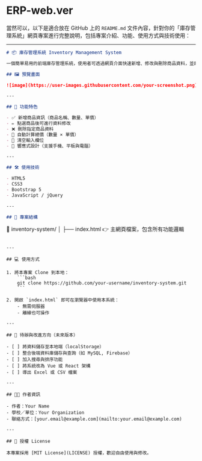 # ERP-web.ver
當然可以，以下是適合放在 GitHub 上的 `README.md` 文件內容，針對你的「庫存管理系統」網頁專案進行完整說明，包括專案介紹、功能、使用方式與技術使用：

---

```markdown
# 📦 庫存管理系統 Inventory Management System

一個簡單易用的前端庫存管理系統，使用者可透過網頁介面快速新增、修改與刪除商品資料，並即時計算商品總價。

## 🖼️ 預覽畫面

![image](https://user-images.githubusercontent.com/your-screenshot.png) <!-- 可自行上傳圖片至GitHub並貼上連結 -->

---

## 🚀 功能特色

- ✅ 新增商品資訊（商品名稱、數量、單價）
- ✏️ 點選商品後可進行資料修改
- ❌ 刪除指定商品資料
- 🧮 自動計算總價（數量 × 單價）
- 🔄 清空輸入欄位
- 📱 響應式設計（支援手機、平板與電腦）

---

## 🛠️ 使用技術

- HTML5
- CSS3
- Bootstrap 5
- JavaScript / jQuery

---

## 📂 專案結構

```

📁 inventory-system/
│
├── index.html        👉 主網頁檔案，包含所有功能邏輯

````

---

## 💻 使用方式

1. 將本專案 Clone 到本地：
    ```bash
    git clone https://github.com/your-username/inventory-system.git
    ```

2. 開啟 `index.html` 即可在瀏覽器中使用本系統：
    - 無需伺服器
    - 離線也可操作

---

## 📝 待辦與改進方向（未來版本）

- [ ] 將資料儲存至本地端（localStorage）
- [ ] 整合後端資料庫儲存與查詢（如 MySQL, Firebase）
- [ ] 加入搜尋與排序功能
- [ ] 將系統改為 Vue 或 React 架構
- [ ] 導出 Excel 或 CSV 檔案

---

## 👨‍💻 作者資訊

- 作者：Your Name
- 學校／單位：Your Organization
- 聯絡方式：[your.email@example.com](mailto:your.email@example.com)

---

## 📄 授權 License

本專案採用 [MIT License](LICENSE) 授權，歡迎自由使用與修改。
````



